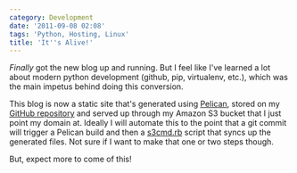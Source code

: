 ```yaml
---
category: Development
date: '2011-09-08 02:08'
tags: 'Python, Hosting, Linux'
title: 'It''s Alive!'
---
```


*Finally* got the new blog up and running. But I feel like I've learned
a lot about modern python development (github, pip, virtualenv, etc.),
which was the main impetus behind doing this conversion.

This blog is now a static site that's generated using
[Pelican](http://blog.notmyidea.org/pelican-a-simple-static-blog-generator-in-python.html),
stored on my [GitHub repository](http://github.com/stupergenius) and
served up through my Amazon S3 bucket that I just point my domain at.
Ideally I will automate this to the point that a git commit will trigger
a Pelican build and then a
[s3cmd.rb](http://s3.amazonaws.com/ServEdge_pub/s3sync/README.txt)
script that syncs up the generated files. Not sure if I want to make
that one or two steps though.

But, expect more to come of this!
